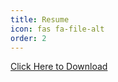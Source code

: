```yaml
---
title: Resume
icon: fas fa-file-alt 
order: 2
---
```

[Click Here to Download](https://github.com/vrjpt10/vrjpt10.github.io/blob/main/images/resume_vrjpt.pdf "Download")
      